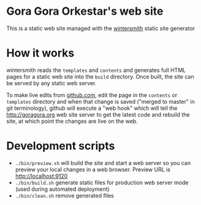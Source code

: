 # Gora Gora Orkestar's web site

This is a static web site managed with the [wintersmith](https://github.com/jnordberg/wintersmith) static site generator

# How it works

wintersmith reads the `templates` and `contents` and generates full HTML pages for a static web site into the `build` directory. Once built, the site can be served by any static web server.

To make live edits from [github.com](https://github.com), edit the page in the `contents` or `templates` directory and when that change is saved ("merged to master" in git terminology), github will execute a "web hook" which will tell the http://goragora.org web site server to get the latest code and rebuild the site, at which point the changes are live on the web.

# Development scripts

- `./bin/preview.sh` will build the site and start a web server so you can preview your local changes in a web browser. Preview URL is [http://localhost:9120]()
- `./bin/build.sh` generate static files for production web server mode (used during automated deployment)
- `./bin/clean.sh` remove generated files
